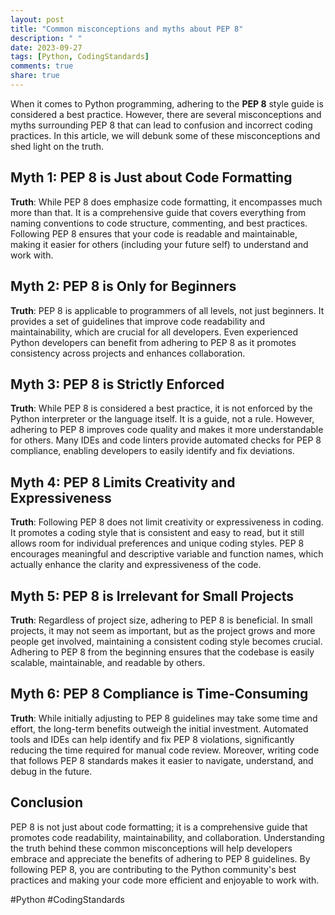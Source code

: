 ```yaml
---
layout: post
title: "Common misconceptions and myths about PEP 8"
description: " "
date: 2023-09-27
tags: [Python, CodingStandards]
comments: true
share: true
---
```


When it comes to Python programming, adhering to the **PEP 8** style guide is considered a best practice. However, there are several misconceptions and myths surrounding PEP 8 that can lead to confusion and incorrect coding practices. In this article, we will debunk some of these misconceptions and shed light on the truth.

## Myth 1: PEP 8 is Just about Code Formatting

**Truth**: While PEP 8 does emphasize code formatting, it encompasses much more than that. It is a comprehensive guide that covers everything from naming conventions to code structure, commenting, and best practices. Following PEP 8 ensures that your code is readable and maintainable, making it easier for others (including your future self) to understand and work with.

## Myth 2: PEP 8 is Only for Beginners

**Truth**: PEP 8 is applicable to programmers of all levels, not just beginners. It provides a set of guidelines that improve code readability and maintainability, which are crucial for all developers. Even experienced Python developers can benefit from adhering to PEP 8 as it promotes consistency across projects and enhances collaboration.

## Myth 3: PEP 8 is Strictly Enforced

**Truth**: While PEP 8 is considered a best practice, it is not enforced by the Python interpreter or the language itself. It is a guide, not a rule. However, adhering to PEP 8 improves code quality and makes it more understandable for others. Many IDEs and code linters provide automated checks for PEP 8 compliance, enabling developers to easily identify and fix deviations.

## Myth 4: PEP 8 Limits Creativity and Expressiveness

**Truth**: Following PEP 8 does not limit creativity or expressiveness in coding. It promotes a coding style that is consistent and easy to read, but it still allows room for individual preferences and unique coding styles. PEP 8 encourages meaningful and descriptive variable and function names, which actually enhance the clarity and expressiveness of the code.

## Myth 5: PEP 8 is Irrelevant for Small Projects

**Truth**: Regardless of project size, adhering to PEP 8 is beneficial. In small projects, it may not seem as important, but as the project grows and more people get involved, maintaining a consistent coding style becomes crucial. Adhering to PEP 8 from the beginning ensures that the codebase is easily scalable, maintainable, and readable by others.

## Myth 6: PEP 8 Compliance is Time-Consuming

**Truth**: While initially adjusting to PEP 8 guidelines may take some time and effort, the long-term benefits outweigh the initial investment. Automated tools and IDEs can help identify and fix PEP 8 violations, significantly reducing the time required for manual code review. Moreover, writing code that follows PEP 8 standards makes it easier to navigate, understand, and debug in the future.

## Conclusion

PEP 8 is not just about code formatting; it is a comprehensive guide that promotes code readability, maintainability, and collaboration. Understanding the truth behind these common misconceptions will help developers embrace and appreciate the benefits of adhering to PEP 8 guidelines. By following PEP 8, you are contributing to the Python community's best practices and making your code more efficient and enjoyable to work with.

#Python #CodingStandards